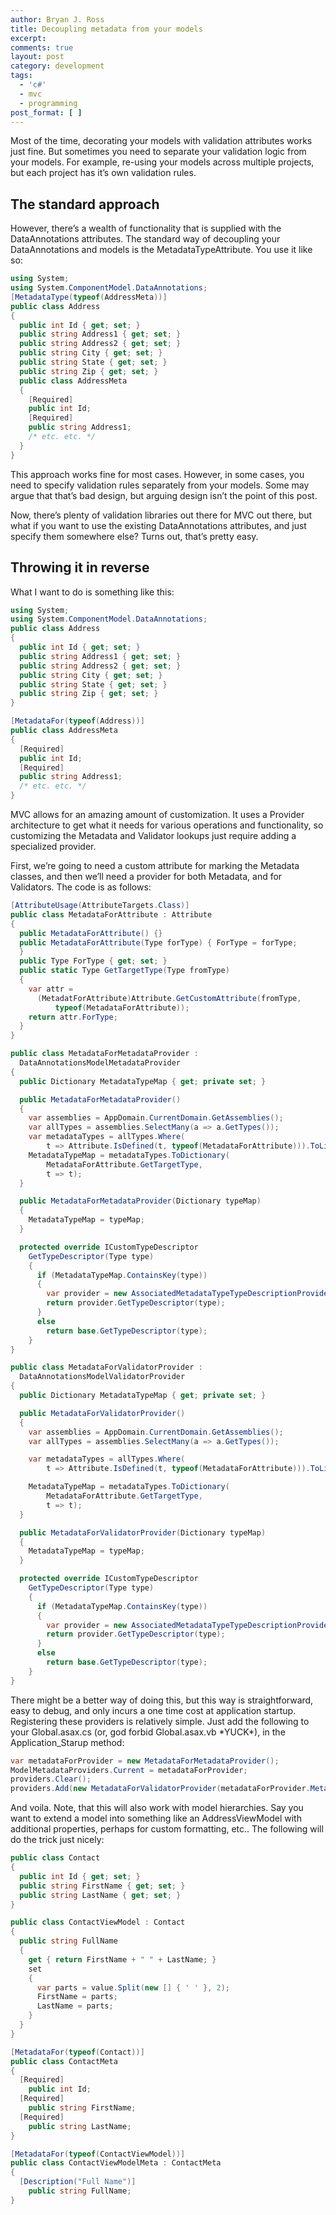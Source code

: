 ```yaml
---
author: Bryan J. Ross
title: Decoupling metadata from your models
excerpt:
comments: true
layout: post
category: development
tags:
  - 'c#'
  - mvc
  - programming
post_format: [ ]
---
```

Most of the time, decorating your models with validation attributes
works just fine. But sometimes you need to separate your validation
logic from your models. For example, re-using your models across
multiple projects, but each project has it’s own validation rules.

<!-- more -->

## The standard approach

However, there’s a wealth of functionality that is supplied with the
DataAnnotations attributes. The standard way of decoupling your
DataAnnotations and models is the MetadataTypeAttribute. You use it
like so:

```csharp
using System;
using System.ComponentModel.DataAnnotations;
[MetadataType(typeof(AddressMeta))]
public class Address
{
  public int Id { get; set; }
  public string Address1 { get; set; }
  public string Address2 { get; set; }
  public string City { get; set; }
  public string State { get; set; }
  public string Zip { get; set; }
  public class AddressMeta
  {
    [Required]
    public int Id;
    [Required]
    public string Address1;
    /* etc. etc. */
  }
}
```

This approach works fine for most cases. However, in some cases, you
need to specify validation rules separately from your models. Some may
argue that that’s bad design, but arguing design isn’t the point of
this post.

Now, there’s plenty of validation libraries out there for MVC out
there, but what if you want to use the existing DataAnnotations
attributes, and just specify them somewhere else? Turns out, that’s
pretty easy.

## Throwing it in reverse

What I want to do is something like this:

```csharp
using System;
using System.ComponentModel.DataAnnotations;
public class Address
{
  public int Id { get; set; }
  public string Address1 { get; set; }
  public string Address2 { get; set; }
  public string City { get; set; }
  public string State { get; set; }
  public string Zip { get; set; }
}

[MetadataFor(typeof(Address))]
public class AddressMeta
{
  [Required]
  public int Id;
  [Required]
  public string Address1;
  /* etc. etc. */
}
```


MVC allows for an amazing amount of customization. It uses a Provider
architecture to get what it needs for various operations and
functionality, so customizing the Metadata and Validator lookups just
require adding a specialized provider.

First, we’re going to need a custom attribute for marking the Metadata
classes, and then we’ll need a provider for both Metadata, and for
Validators. The code is as follows:

```csharp
[AttributeUsage(AttributeTargets.Class)]
public class MetadataForAttribute : Attribute
{
  public MetadataForAttribute() {}
  public MetadataForAttribute(Type forType) { ForType = forType;
  }
  public Type ForType { get; set; }
  public static Type GetTargetType(Type fromType)
  {
    var attr =
      (MetadatForAttribute)Attribute.GetCustomAttribute(fromType,
          typeof(MetadataForAttribute));
    return attr.ForType;
  }
}

public class MetadataForMetadataProvider :
  DataAnnotationsModelMetadataProvider
{
  public Dictionary MetadataTypeMap { get; private set; }

  public MetadataForMetadataProvider()
  {
    var assemblies = AppDomain.CurrentDomain.GetAssemblies();
    var allTypes = assemblies.SelectMany(a => a.GetTypes());
    var metadataTypes = allTypes.Where(
        t => Attribute.IsDefined(t, typeof(MetadataForAttribute))).ToList();
    MetadataTypeMap = metadataTypes.ToDictionary(
        MetadataForAttribute.GetTargetType,
        t => t);
  }

  public MetadataForMetadataProvider(Dictionary typeMap)
  {
    MetadataTypeMap = typeMap;
  }

  protected override ICustomTypeDescriptor
    GetTypeDescriptor(Type type)
    {
      if (MetadataTypeMap.ContainsKey(type))
      {
        var provider = new AssociatedMetadataTypeTypeDescriptionProvider(type, MetadataTypeMap[type]);
        return provider.GetTypeDescriptor(type);
      }
      else
        return base.GetTypeDescriptor(type);
    }
}

public class MetadataForValidatorProvider :
  DataAnnotationsModelValidatorProvider
{
  public Dictionary MetadataTypeMap { get; private set; }

  public MetadataForValidatorProvider()
  {
    var assemblies = AppDomain.CurrentDomain.GetAssemblies();
    var allTypes = assemblies.SelectMany(a => a.GetTypes());

    var metadataTypes = allTypes.Where(
        t => Attribute.IsDefined(t, typeof(MetadataForAttribute))).ToList();

    MetadataTypeMap = metadataTypes.ToDictionary(
        MetadataForAttribute.GetTargetType,
        t => t);
  }

  public MetadataForValidatorProvider(Dictionary typeMap)
  {
    MetadataTypeMap = typeMap;
  }

  protected override ICustomTypeDescriptor
    GetTypeDescriptor(Type type)
    {
      if (MetadataTypeMap.ContainsKey(type))
      {
        var provider = new AssociatedMetadataTypeTypeDescriptionProvider(type, MetadataTypeMap[type]);
        return provider.GetTypeDescriptor(type);
      }
      else
        return base.GetTypeDescriptor(type);
    }
}
```


There might be a better way of doing this, but this way is
straightforward, easy to debug, and only incurs a one time cost at
application startup. Registering these providers is relatively simple.
Just add the following to your Global.asax.cs (or, god forbid
Global.asax.vb \*YUCK\*), in the Application_Starup method:

```csharp
var metadataForProvider = new MetadataForMetadataProvider();
ModelMetadataProviders.Current = metadataForProvider;
providers.Clear();
providers.Add(new MetadataForValidatorProvider(metadataForProvider.MetadataTypeMap));
```

And voila. Note, that this will also work with model hierarchies. Say
you want to extend a model into something like an AddressViewModel
with additional properties, perhaps for custom formatting, etc.. The
following will do the trick just nicely:

```csharp
public class Contact
{
  public int Id { get; set; }
  public string FirstName { get; set; }
  public string LastName { get; set; }
}

public class ContactViewModel : Contact
{
  public string FullName
  {
    get { return FirstName + " " + LastName; }
    set
    {
      var parts = value.Split(new [] { ' ' }, 2);
      FirstName = parts;
      LastName = parts;
    }
  }
}

[MetadataFor(typeof(Contact))]
public class ContactMeta
{
  [Required]
    public int Id;
  [Required]
    public string FirstName;
  [Required]
    public string LastName;
}

[MetadataFor(typeof(ContactViewModel))]
public class ContactViewModelMeta : ContactMeta
{
  [Description("Full Name")]
    public string FullName;
}
```

